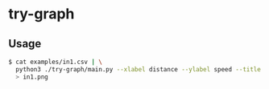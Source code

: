 # try-graph

## Usage

```bash
$ cat examples/in1.csv | \
  python3 ./try-graph/main.py --xlabel distance --ylabel speed --title in1 \
  > in1.png
```
